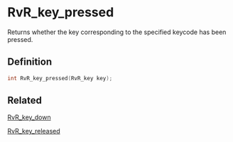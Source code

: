 # RvR_key_pressed

Returns whether the key corresponding to the specified keycode has been pressed.

## Definition

```c
int RvR_key_pressed(RvR_key key);
```

## Related

[RvR_key_down](/rvr/rvr/key_down)

[RvR_key_released](/rvr/rvr/key_released)
